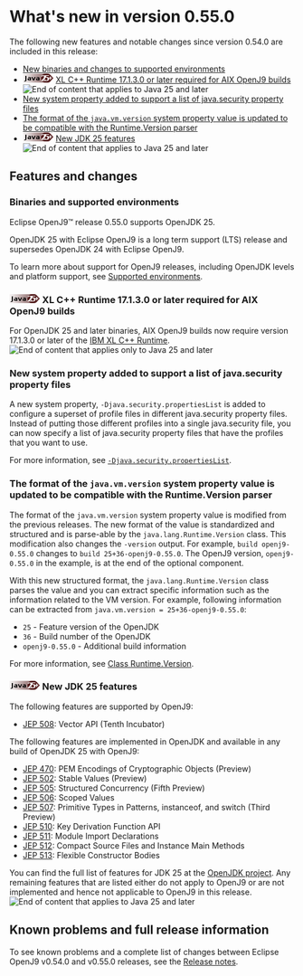 <!--
* Copyright (c) 2017, 2025 IBM Corp. and others
*
* This program and the accompanying materials are made
* available under the terms of the Eclipse Public License 2.0
* which accompanies this distribution and is available at
* https://www.eclipse.org/legal/epl-2.0/ or the Apache
* License, Version 2.0 which accompanies this distribution and
* is available at https://www.apache.org/licenses/LICENSE-2.0.
*
* This Source Code may also be made available under the
* following Secondary Licenses when the conditions for such
* availability set forth in the Eclipse Public License, v. 2.0
* are satisfied: GNU General Public License, version 2 with
* the GNU Classpath Exception [1] and GNU General Public
* License, version 2 with the OpenJDK Assembly Exception [2].
*
* [1] https://www.gnu.org/software/classpath/license.html
* [2] https://openjdk.org/legal/assembly-exception.html
*
* SPDX-License-Identifier: EPL-2.0 OR Apache-2.0 OR GPL-2.0-only WITH Classpath-exception-2.0 OR GPL-2.0-only WITH OpenJDK-assembly-exception-1.0
-->

# What's new in version 0.55.0

The following new features and notable changes since version 0.54.0 are included in this release:

- [New binaries and changes to supported environments](#binaries-and-supported-environments)
- ![Start of content that applies to Java 25 and later](cr/java25plus.png) [XL C++ Runtime 17.1.3.0 or later required for AIX OpenJ9 builds](#xl-c-runtime-17130-or-later-required-for-aix-openj9-builds) ![End of content that applies to Java 25 and later](cr/java_close.png)
- [New system property added to support a list of java.security property files](#new-system-property-added-to-support-a-list-of-javasecurity-property-files)
- [The format of the `java.vm.version` system property value is updated to be compatible with the Runtime.Version parser](#the-format-of-the-javavmversion-system-property-value-is-updated-to-be-compatible-with-the-runtimeversion-parser)
- ![Start of content that applies to Java 25 and later](cr/java25plus.png) [New JDK 25 features](#new-jdk-25-features) ![End of content that applies to Java 25 and later](cr/java_close.png)

## Features and changes

### Binaries and supported environments

Eclipse OpenJ9&trade; release 0.55.0 supports OpenJDK 25.

OpenJDK 25 with Eclipse OpenJ9 is a long term support (LTS) release and supersedes OpenJDK 24 with Eclipse OpenJ9.

To learn more about support for OpenJ9 releases, including OpenJDK levels and platform support, see [Supported environments](openj9_support.md).

### ![Start of content that applies to Java 25 (LTS) and later](cr/java25plus.png) XL C++ Runtime 17.1.3.0 or later required for AIX OpenJ9 builds

For OpenJDK 25 and later binaries, AIX OpenJ9 builds now require version 17.1.3.0 or later of the [IBM XL C++ Runtime](https://www.ibm.com/support/pages/fix-list-xl-cc-runtime-aix#17130).  ![End of content that applies only to Java 25 and later](cr/java_close.png)

### New system property added to support a list of java.security property files

A new system property, `-Djava.security.propertiesList` is added to configure a superset of profile files in different java.security property files. Instead of putting those different profiles into a single java.security file, you can now specify a list of java.security property files that have the profiles that you want to use.

For more information, see [`-Djava.security.propertiesList`](djavasecuritypropertieslist.md).

### The format of the `java.vm.version` system property value is updated to be compatible with the Runtime.Version parser

The format of the `java.vm.version` system property value is modified from the previous releases. The new format of the value is standardized and structured and is parse-able by the `java.lang.Runtime.Version` class. This modification also changes the `-version` output. For example, `build openj9-0.55.0` changes to `build 25+36-openj9-0.55.0`. The OpenJ9 version, `openj9-0.55.0` in the example, is at the end of the optional component.

With this new structured format, the `java.lang.Runtime.Version` class parses the value and you can extract specific information such as the information related to the VM version. For example, following information can be extracted from `java.vm.version = 25+36-openj9-0.55.0`:

- `25` - Feature version of the OpenJDK
- `36` - Build number of the OpenJDK
- `openj9-0.55.0` - Additional build information

For more information, see [Class Runtime.Version](https://docs.oracle.com/en/java/javase/25/docs/api/java.base/java/lang/Runtime.Version.html).

### ![Start of content that applies to Java 25 and later](cr/java25plus.png) New JDK 25 features

The following features are supported by OpenJ9:

- [JEP 508](https://openjdk.java.net/jeps/508): Vector API (Tenth Incubator)

The following features are implemented in OpenJDK and available in any build of OpenJDK 25 with OpenJ9:

- [JEP 470](https://openjdk.java.net/jeps/470): PEM Encodings of Cryptographic Objects (Preview)
- [JEP 502](https://openjdk.java.net/jeps/502): Stable Values (Preview)
- [JEP 505](https://openjdk.java.net/jeps/505): Structured Concurrency (Fifth Preview)
- [JEP 506](https://openjdk.java.net/jeps/506): Scoped Values
- [JEP 507](https://openjdk.java.net/jeps/507): Primitive Types in Patterns, instanceof, and switch (Third Preview)
- [JEP 510](https://openjdk.java.net/jeps/510): Key Derivation Function API
- [JEP 511](https://openjdk.java.net/jeps/511): Module Import Declarations
- [JEP 512](https://openjdk.java.net/jeps/512): Compact Source Files and Instance Main Methods
- [JEP 513](https://openjdk.java.net/jeps/513): Flexible Constructor Bodies

You can find the full list of features for JDK 25 at the [OpenJDK project](https://openjdk.org/projects/jdk/25/).
Any remaining features that are listed either do not apply to OpenJ9 or are not implemented and hence not applicable to OpenJ9 in this release. ![End of content that applies to Java 25 and later](cr/java_close.png)

## Known problems and full release information

To see known problems and a complete list of changes between Eclipse OpenJ9 v0.54.0 and v0.55.0 releases, see the [Release notes](https://github.com/eclipse-openj9/openj9/blob/master/doc/release-notes/0.55/0.55.md).

<!-- ==== END OF TOPIC ==== version0.55.md ==== -->
